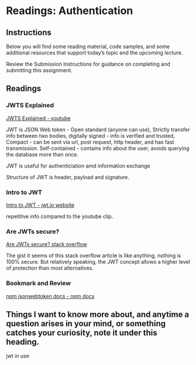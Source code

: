 # Readings: Authentication

## Instructions

Below you will find some reading material, code samples, and some additional resources that support today’s topic and the upcoming lecture.

Review the Submission Instructions for guidance on completing and submitting this assignment.

## Readings

### JWTS Explained

[JWTS Explained - youtube](https://www.youtube.com/watch?v=926mknSW9Lo)

JWT is JSON Web token - Open standard (anyone can use), Strictly transfer info between two bodies, digitally signed - info is verified and trusted, Compact - can be sent via url, post request, http header, and has fast transmission.
Self-contained - contains info about the user, avoids querying the database more than once.

JWT is useful for authenticiation amd information exchange

Structure of JWT is header, payload and signature.

### Intro to JWT

[Intro to JWT - jwt.io website](https://jwt.io/introduction/)

repetitive info compared to the youtube clip.

### Are JWTs secure?

[Are JWTs secure? stack overflow](https://stackoverflow.com/questions/27301557/if-you-can-decode-jwt-how-are-they-secure)

The gist it seems of this stack overflow article is like anything, nothing is 100% secure. But relatively speaking, the JWT concept allows a higher level of protection than most alternatives.

### Bookmark and Review

[npm jsonwebtoken docs - npm docs](https://www.npmjs.com/package/jsonwebtoken)


## Things I want to know more about, and anytime a question arises in your mind, or something catches your curiosity, note it under this heading.

jwt in use